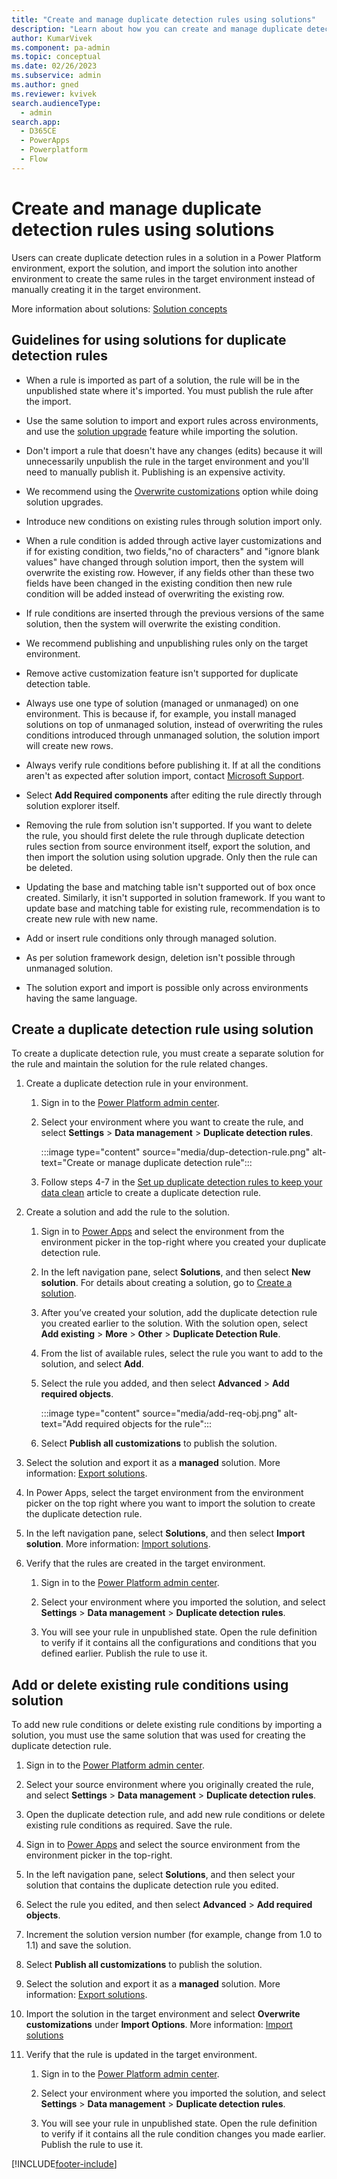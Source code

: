 ```yaml
---
title: "Create and manage duplicate detection rules using solutions"
description: "Learn about how you can create and manage duplicate detection rules using solutions."
author: KumarVivek
ms.component: pa-admin
ms.topic: conceptual
ms.date: 02/26/2023
ms.subservice: admin
ms.author: gned
ms.reviewer: kvivek
search.audienceType: 
  - admin
search.app:
  - D365CE
  - PowerApps
  - Powerplatform
  - Flow
---
```

# Create and manage duplicate detection rules using solutions

Users can create duplicate detection rules in a solution in a Power Platform environment, export the solution, and import the solution into another environment to create the same rules in the target environment instead of manually creating it in the target environment.

More information about solutions: [Solution concepts](/power-platform/alm/solution-concepts-alm)

## Guidelines for using solutions for duplicate detection rules  

- When a rule is imported as part of a solution, the rule will be in the unpublished state where it's imported. You must publish the rule after the import.

- Use the same solution to import and export rules across environments, and use the [solution upgrade](/power-apps/maker/data-platform/update-solutions) feature while importing the solution.

- Don't import a rule that doesn't have any changes (edits) because it will unnecessarily unpublish the rule in the target environment and you'll need to manually publish it. Publishing is an expensive activity.

- We recommend using the [Overwrite customizations](/power-apps/maker/data-platform/update-solutions#overwrite-customizations-option) option while doing solution upgrades.

- Introduce new conditions on existing rules through solution import only.  

- When a rule condition is added through active layer customizations and if for existing condition, two fields,"no of characters" and "ignore blank values" have changed through solution import, then the system will overwrite the existing row. However, if any fields other than these two fields have been changed in the existing condition then new rule condition will be added instead of overwriting the existing row.  

- If rule conditions are inserted through the previous versions of the same solution, then the system will overwrite the existing condition.

- We recommend publishing and unpublishing rules only on the target environment.

- Remove active customization feature isn't supported for duplicate detection table.

- Always use one type of solution (managed or unmanaged) on one environment. This is because if, for example, you install managed solutions on top of unmanaged solution, instead of overwriting the rules conditions introduced through unmanaged solution, the solution import will create new rows.

- Always verify rule conditions before publishing it. If at all the conditions aren't as expected after solution import, contact [Microsoft Support](/power-platform/admin/get-help-support).

- Select **Add Required components** after editing the rule directly through solution explorer itself.

- Removing the rule from solution isn't supported. If you want to delete the rule, you should first delete the rule through duplicate detection rules section from source environment itself, export the solution, and then import the solution using solution upgrade. Only then the rule can be deleted.

- Updating the base and matching table isn't supported out of box once created. Similarly, it isn't supported in solution framework. If you want to update base and matching table for existing rule, recommendation is to create new rule with new name.

- Add or insert rule conditions only through managed solution.

- As per solution framework design, deletion isn't possible through unmanaged solution.

- The solution export and import is possible only across environments having the same language.

## Create a duplicate detection rule using solution

To create a duplicate detection rule, you must create a separate solution for the rule and maintain the solution for the rule related changes.

1. Create a duplicate detection rule in your environment.

    1. Sign in to the [Power Platform admin center](https://aka.ms/ppac).

    1. Select your environment where you want to create the rule, and select **Settings** > **Data management** > **Duplicate detection rules**.

        :::image type="content" source="media/dup-detection-rule.png" alt-text="Create or manage duplicate detection rule":::

    1. Follow steps 4-7 in the [Set up duplicate detection rules to keep your data clean](set-up-duplicate-detection-rules-keep-data-clean.md) article to create a duplicate detection rule.

1. Create a solution and add the rule to the solution.

    1. Sign in to [Power Apps](https://make.powerapps.com/) and select the environment from the environment picker in the top-right where you created your duplicate detection rule.

    1. In the left navigation pane, select **Solutions**, and then select **New solution**. For details about creating a solution, go to [Create a solution](/power-apps/maker/data-platform/create-solution).

    1. After you’ve created your solution, add the duplicate detection rule you created earlier to the solution. With the solution open, select **Add existing** > **More** > **Other** > **Duplicate Detection Rule**.

    1. From the list of available rules, select the rule you want to add to the solution, and select **Add**.

    1. Select the rule you added, and then select **Advanced** > **Add required objects**.

        :::image type="content" source="media/add-req-obj.png" alt-text="Add required objects for the rule":::

    1. Select **Publish all customizations** to publish the solution.

1. Select the solution and export it as a **managed** solution. More information: [Export solutions](/power-apps/maker/data-platform/export-solutions).

1. In Power Apps, select the target environment from the environment picker on the top right where you want to import the solution to create the duplicate detection rule.

1. In the left navigation pane, select **Solutions**, and then select **Import solution**. More information: [Import solutions](/power-apps/maker/data-platform/import-update-export-solutions).

1. Verify that the rules are created in the target environment.

    1. Sign in to the [Power Platform admin center](https://aka.ms/ppac).

    1. Select your environment where you imported the solution, and select **Settings** > **Data management** > **Duplicate detection rules**.

    1. You will see your rule in unpublished state. Open the rule definition to verify if it contains all the configurations and conditions that you defined earlier. Publish the rule to use it.

## Add or delete existing rule conditions using solution

To add new rule conditions or delete existing rule conditions by importing a solution, you must use the same solution that was used for creating the duplicate detection rule.

1. Sign in to the [Power Platform admin center](https://aka.ms/ppac).

1. Select your source environment where you originally created the rule, and select **Settings** > **Data management** > **Duplicate detection rules**.

1. Open the duplicate detection rule, and add new rule conditions or delete existing rule conditions as required. Save the rule.

1. Sign in to [Power Apps](https://make.powerapps.com/) and select the source environment from the environment picker in the top-right.

1. In the left navigation pane, select **Solutions**, and then select your solution that contains the duplicate detection rule you edited.

1. Select the rule you edited, and then select **Advanced** > **Add required objects**.

1. Increment the solution version number (for example, change from 1.0 to 1.1) and save the solution.

1. Select **Publish all customizations** to publish the solution.

1. Select the solution and export it as a **managed** solution. More information: [Export solutions](/power-apps/maker/data-platform/export-solutions).

1. Import the solution in the target environment and select **Overwrite customizations** under **Import Options**. More information: [Import solutions](/power-apps/maker/data-platform/import-update-export-solutions)

1. Verify that the rule is updated in the target environment.

    1. Sign in to the [Power Platform admin center](https://aka.ms/ppac).

    1. Select your environment where you imported the solution, and select **Settings** > **Data management** > **Duplicate detection rules**.

    1. You will see your rule in unpublished state. Open the rule definition to verify if it contains all the rule condition changes you made earlier. Publish the rule to use it.

[!INCLUDE[footer-include](../includes/footer-banner.md)]
